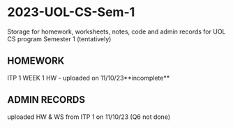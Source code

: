 # 2023-UOL-CS-Sem-1
Storage for homework, worksheets, notes, code and admin records for UOL CS program Semester 1 (tentatively)

## HOMEWORK
<p>
ITP 1 WEEK 1 HW - uploaded on 11/10/23**incomplete**
</p>

## ADMIN RECORDS
<p>
uploaded HW & WS from ITP 1 on 11/10/23 (Q6 not done)
</p>
